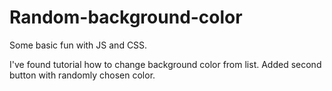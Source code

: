 # Random-background-color
Some basic fun with JS and CSS.


I've found tutorial how to change background color from list. Added second button with randomly chosen color.
